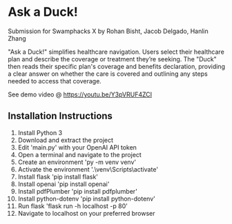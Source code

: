 # Ask a Duck!
Submission for Swamphacks X by Rohan Bisht, Jacob Delgado, Hanlin Zhang

"Ask a Duck!" simplifies healthcare navigation. Users select their healthcare plan and describe the coverage or treatment they’re seeking. The "Duck" then reads their specific plan's coverage and benefits declaration, providing a clear answer on whether the care is covered and outlining any steps needed to access that coverage.

See demo video @ https://youtu.be/Y3pVRUF4ZCI

## Installation Instructions
1. Install Python 3
2. Download and extract the project
3. Edit 'main.py' with your OpenAI API token
4. Open a terminal and navigate to the project
5. Create an environment 'py -m venv venv'
6. Activate the environment '.\venv\Scripts\activate'
7. Install flask 'pip install flask'
8. Install openai 'pip install openai'
9. Install pdfPlumber 'pip install pdfplumber'
10. Install python-dotenv 'pip install python-dotenv'
11. Run flask 'flask run -h localhost -p 80'
12. Navigate to localhost on your preferred browser

